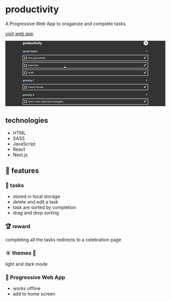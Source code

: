 # productivity

A Progressive Web App to oraganize and complete tasks.

[visit web app](https://productivity1.vercel.app/)

![productivity tasks page](https://github.com/colorlessenergy/productivity/blob/main/README.gif "productivity tasks page")

## technologies

* HTML
* SASS
* JavaScript
* React 
* Next.js

## 📜 features

### 🎨 tasks

* stored in local storage
* delete and edit a task
* task are sorted by completion
* drag and drop sorting

### 🏆 reward

completing all the tasks redirects to a celebration page

### ☀️ themes 🌙

light and dark mode

### 🎈 Progressive Web App

* works offline
* add to home screen
